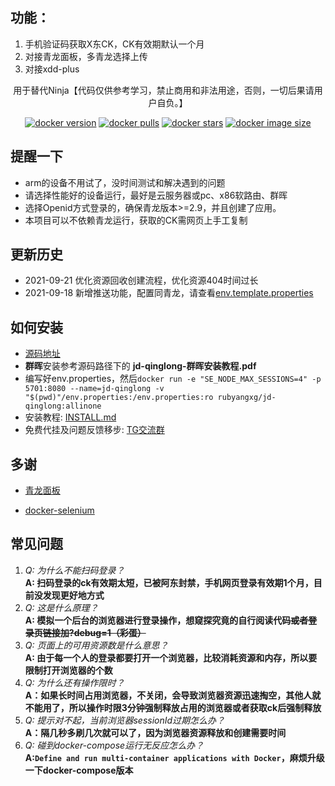 ## **功能：**
1. 手机验证码获取X东CK，CK有效期默认一个月 
2. 对接青龙面板，多青龙选择上传
3. 对接xdd-plus

<p align="center">
  用于替代Ninja【代码仅供参考学习，禁止商用和非法用途，否则，一切后果请用户自负。】
</p>

<div align="center">

[![docker version][docker-version-image]][docker-version-url] [![docker pulls][docker-pulls-image]][docker-pulls-url] [![docker stars][docker-stars-image]][docker-stars-url] [![docker image size][docker-image-size-image]][docker-image-size-url] 

[docker-pulls-image]: https://img.shields.io/docker/pulls/rubyangxg/jd-qinglong?style=flat
[docker-pulls-url]: https://hub.docker.com/r/rubyangxg/jd-qinglong
[docker-version-image]: https://img.shields.io/docker/v/rubyangxg/jd-qinglong?style=flat
[docker-version-url]: https://hub.docker.com/r/rubyangxg/jd-qinglong/tags?page=1&ordering=last_updated
[docker-stars-image]: https://img.shields.io/docker/stars/rubyangxg/jd-qinglong?style=flat
[docker-stars-url]: https://hub.docker.com/r/rubyangxg/jd-qinglong
[docker-image-size-image]: https://img.shields.io/docker/image-size/rubyangxg/jd-qinglong?style=flat
[docker-image-size-url]: https://hub.docker.com/r/rubyangxg/jd-qinglong
</div>

## 提醒一下
* arm的设备不用试了，没时间测试和解决遇到的问题
* 请选择性能好的设备运行，最好是云服务器或pc、x86软路由、群晖
* 选择Openid方式登录的，确保青龙版本>=2.9，并且创建了应用。
* 本项目可以不依赖青龙运行，获取的CK需网页上手工复制

## 更新历史
* 2021-09-21 优化资源回收创建流程，优化资源404时间过长
* 2021-09-18 新增推送功能，配置同青龙，请查看[env.template.properties](https://raw.githubusercontent.com/rubyangxg/jd-qinglong/master/env.template.properties)

[comment]: <> (* 2021-09-17 解决验证码输入后登录按钮无效问题，请升级成allinone镜像)

[comment]: <> (* 2021-09-17 推出allinone镜像，无需其他依赖，升级的话只修改docker-compose.yml即可)

[comment]: <> (* 2021-09-16 bug fix 解决了卡验证码问题，请务必pull最新镜像)

[comment]: <> (*            增加实验功能：支持配置最多上传ck容量)

[comment]: <> (* 2021-09-15 更新上传多青龙支持，最多5个，升级后请仔细阅读 [env.template.properties]&#40;https://raw.githubusercontent.com/rubyangxg/jd-qinglong/master/env.template.properties&#41; 里面的注释)

## 如何安装
* [源码地址](https://github.com/rubyangxg/jd-qinglong)
* **群晖**安装参考源码路径下的 **jd-qinglong-群晖安装教程.pdf**
* 编写好env.properties，然后`docker run -e "SE_NODE_MAX_SESSIONS=4" -p 5701:8080 --name=jd-qinglong -v "$(pwd)"/env.properties:/env.properties:ro rubyangxg/jd-qinglong:allinone`
* 安装教程: [INSTALL.md](INSTALL.md)
* 免费代挂及问题反馈移步: [TG交流群](https://t.me/joinchat/3JfrwNPoHFY2MGNl)

## 多谢

* [青龙面板](https://github.com/whyour/qinglong)

* [docker-selenium](https://github.com/SeleniumHQ/docker-selenium)
## 常见问题
1. _Q: 为什么不能扫码登录？_  
**A: 扫码登录的ck有效期太短，已被阿东封禁，手机网页登录有效期1个月，目前没发现更好地方式**
2. _Q: 这是什么原理？_  
**A: 模拟一个后台的浏览器进行登录操作，想窥探究竟的自行阅读代码~~或者登录页链接加?debug=1（彩蛋）~~**
3. _Q: 页面上的可用资源数是什么意思？_  
**A: 由于每一个人的登录都要打开一个浏览器，比较消耗资源和内存，所以要限制打开浏览器的个数**
4. _Q: 为什么还有操作限时？_  
**A：如果长时间占用浏览器，不关闭，会导致浏览器资源迅速掏空，其他人就不能用了，所以操作时限3分钟强制释放占用的浏览器或者获取ck后强制释放**
5. _Q: 提示对不起，当前浏览器sessionId过期怎么办？_  
**A：隔几秒多刷几次就可以了，因为浏览器资源释放和创建需要时间**
6. _Q: 碰到docker-compose运行无反应怎么办？_  
**A:`Define and run multi-container applications with Docker`，麻烦升级一下docker-compose版本**
